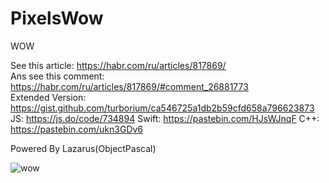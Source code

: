 # PixelsWow
WOW

See this article: https://habr.com/ru/articles/817869/  
Ans see this comment: https://habr.com/ru/articles/817869/#comment_26881773  
Extended Version: https://gist.github.com/turborium/ca546725a1db2b59cfd658a796623873  
JS: https://js.do/code/734894
Swift: https://pastebin.com/HJsWJnqF
C++: https://pastebin.com/ukn3GDv6

Powered By Lazarus(ObjectPascal)

![wow](wow.png)
